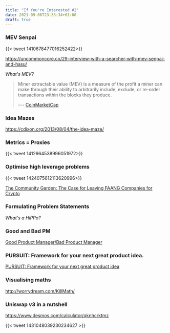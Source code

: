 ```yaml
---
title: "If You're Interested #2"
date: 2021-09-06T23:33:34+01:00
draft: true
---
```


### MEV Senpai

{{< tweet 1410678477016252422>}}

https://uncommoncore.co/29-interview-with-a-searcher-with-mev-senpai-and-hasu/

*What's MEV?*
> Miner extractable value (MEV) is a measure of the profit a miner can make through their ability to arbitrarily include, exclude, or re-order transactions within the blocks they produce. 
>
> --- [CoinMarketCap](https://coinmarketcap.com/alexandria/glossary/miner-extractable-value-mev)

### Idea Mazes

https://cdixon.org/2013/08/04/the-idea-maze/ 

### Metrics = Proxies

{{< tweet 1412964538996051972>}}

### Optimise high leverage problems

{{< tweet 1424075612113620996>}}

[The Community Garden: The Case for Leaving FAANG Companies for Crypto](https://www.paradigm.xyz/2021/09/the-community-garden-the-case-for-leaving-faang-companies-for-crypto/)

### Formulating Problem Statements 

*What's a HiPPo?*
> 


### Good and Bad PM

[Good Product Manager/Bad Product Manager](https://a16z.com/2012/06/15/good-product-managerbad-product-manager/)

### PURSUIT: Framework for your next great product idea.

[PURSUIT: Framework for your next great product idea](
https://uxdesign.cc/pursuit-a-product-framework-for-product-y-folks-9575244fe9d2)
### Visualising maths 

http://worrydream.com/KillMath/  

### Uniswap v3 in a nutshell

https://www.desmos.com/calculator/qknhcrktmz

{{< tweet 1431048039230234627 >}}